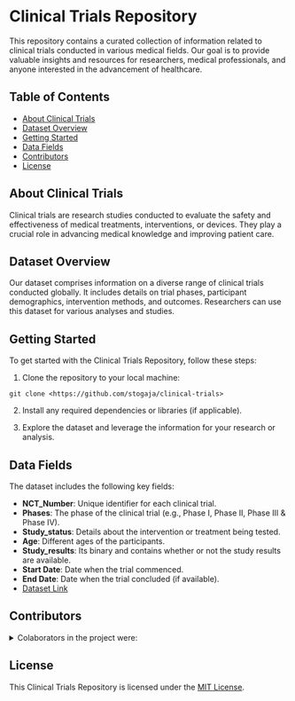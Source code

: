 # Clinical Trials Repository

This repository contains a curated collection of information related to clinical trials conducted in various medical fields. Our goal is to provide valuable insights and resources for researchers, medical professionals, and anyone interested in the advancement of healthcare.

## Table of Contents

- [About Clinical Trials](#about-clinical-trials)
- [Dataset Overview](#dataset-overview)
- [Getting Started](#getting-started)
- [Data Fields](#data-fields)
- [Contributors](#contributors)
- [License](#license)

## About Clinical Trials

Clinical trials are research studies conducted to evaluate the safety and effectiveness of medical treatments, interventions, or devices. They play a crucial role in advancing medical knowledge and improving patient care.

## Dataset Overview

Our dataset comprises information on a diverse range of clinical trials conducted globally. It includes details on trial phases, participant demographics, intervention methods, and outcomes. Researchers can use this dataset for various analyses and studies.

## Getting Started

To get started with the Clinical Trials Repository, follow these steps:

1. Clone the repository to your local machine:

```
git clone <https://github.com/stogaja/clinical-trials>
```

2. Install any required dependencies or libraries (if applicable).

3. Explore the dataset and leverage the information for your research or analysis.

## Data Fields

The dataset includes the following key fields:

- **NCT_Number**: Unique identifier for each clinical trial.
- **Phases**: The phase of the clinical trial (e.g., Phase I, Phase II, Phase III & Phase IV).
- **Study_status**: Details about the intervention or treatment being tested.
- **Age**: Different ages of the participants.
- **Study_results**: Its binary and contains whether or not the study results are available.
- **Start Date**: Date when the trial commenced.
- **End Date**: Date when the trial concluded (if available).
- [Dataset Link](https://drive.google.com/drive/folders/1_Mwd5TC1enoaBoXYpZYhSuJ_Y6lF-EnX)

## Contributors

<details>
  <summary>Colaborators in the project were:</summary>
  
- [Mutheu Nguta](https://github.com/mutheu-array)
- [Prudence Muchangi](https://github.com/PrudenceMu)
- [Stephen Ogaja](https://github.com/stogaja)

</details>

## License

This Clinical Trials Repository is licensed under the [MIT License](LICENSE).

